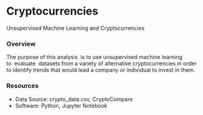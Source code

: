 # Cryptocurrencies
Unsupervised Machine Learning and Cryptocurrencies 
### Overview
The purpose of this analysis  is to use unsupervised machine learning to  evaluate  datasets from a variety of alternative cryptocurrencies in order to identify trends that would lead a company or individual to invest in them.

### Resources
* Data Source: crypto_data.csv, CryptoCompare
* Software: Python, Jupyter Notebook
